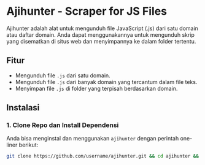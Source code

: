 # **Ajihunter - Scraper for JS Files**

Ajihunter adalah alat untuk mengunduh file JavaScript (.js) dari satu domain atau daftar domain. Anda dapat menggunakannya untuk mengunduh skrip yang disematkan di situs web dan menyimpannya ke dalam folder tertentu.

## **Fitur**
- Mengunduh file `.js` dari satu domain.
- Mengunduh file `.js` dari banyak domain yang tercantum dalam file teks.
- Menyimpan file `.js` di folder yang terpisah berdasarkan domain.

## **Instalasi**

### 1. **Clone Repo dan Install Dependensi**
Anda bisa menginstal dan menggunakan `ajihunter` dengan perintah one-liner berikut:

```bash
git clone https://github.com/username/ajihunter.git && cd ajihunter && ./install.sh && ajihunter -h
